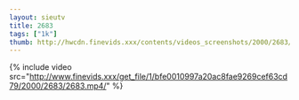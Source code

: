 ```yaml
--- 
layout: sieutv
title: 2683
tags: ["1k"]
thumb: http://hwcdn.finevids.xxx/contents/videos_screenshots/2000/2683/preview.mp4.jpg
---
```

{% include video src="http://www.finevids.xxx/get_file/1/bfe0010997a20ac8fae9269cef63cd79/2000/2683/2683.mp4/" %} 
